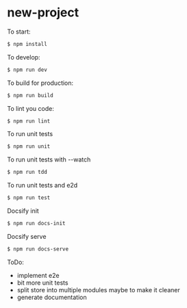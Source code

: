 # new-project

To start:

```bash
$ npm install
```

To develop:

```bash
$ npm run dev
```

To build for production:

```bash
$ npm run build
```

To lint you code:

```bash
$ npm run lint
```

To run unit tests

```bash
$ npm run unit
```

To run unit tests with --watch

```bash
$ npm run tdd
```

To run unit tests and e2d

```bash
$ npm run test
```

Docsify init

```bash
$ npm run docs-init
```

Docsify serve

```bash
$ npm run docs-serve
```

ToDo:

- implement e2e
- bit more unit tests
- split store into multiple modules maybe to make it cleaner
- generate documentation
